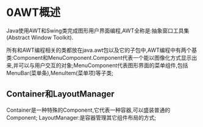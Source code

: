 ﻿# 0AWT概述
Java使用AWT和Swing类完成图形用户界面编程,AWT全称是:抽象窗口工具集(Abstract Window Toolkit).

所有和AWT编程相关的类都放在java.awt包以及它的子包中,AWT编程中有两个基类:Component和MenuComponent.Component代表一个能以图像化方式显示出来,并可以与用户交互的对象;MenuComponent代表图形界面的菜单组件,包括MenuBar(菜单条),MenuItem(菜单项)等子类;

## Container和LayoutManager
Container是一种特殊的Component,它代表一种容器,可以盛装普通的Component;
LayoutManager:是容器管理其它组件布局的方式;


